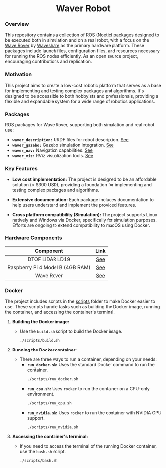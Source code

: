 <h1 align = "center">Waver Robot</h1>

### Overview

This repository contains a collection of ROS (Noetic) packages designed to be executed both in simulation and on a real robot, with a focus on the [Wave Rover](https://www.waveshare.com/wave-rover.htm) by [Waveshare](https://www.waveshare.com/) as the primary hardware platform. These packages include launch files, configuration files, and resources necessary for running the ROS nodes efficiently. As an open source project, encouraging contributions and replication.

### Motivation

This project aims to create a low-cost robotic platform that serves as a base for implementing and testing complex packages and algorithms. It's designed to be accessible to both hobbyists and professionals, providing a flexible and expandable system for a wide range of robotics applications.

### Packages

ROS packages for Wave Rover, supporting both simulation and real robot use:

- **`waver_description:`** URDF files for robot description. [See]()
- **`waver_gazebo:`** Gazebo simulation integration. [See]()
- **`waver_nav:`** Navigation capabilities. [See]()
- **`waver_viz:`** RViz visualization tools. [See]()

### Key Features

- **Low cost implementation:** The project is designed to be an affordable solution (< $300 USD), providing a foundation for implementing and testing complex packages and algorithms.

- **Extensive documentation:** Each package includes documentation to help users understand and implement the provided features.

- **Cross platform compatibility (Simulation):** The project supports Linux natively and Windows via Docker, specifically for simulation purposes. Efforts are ongoing to extend compatibility to macOS using Docker.

### Hardware Components

| Component | Link |
| :---: | :---: |
| DTOF LiDAR LD19 | [See](https://www.waveshare.com/dtof-lidar-ld19.htm) |
| Raspberry Pi 4 Model B (4GB RAM) | [See](https://www.waveshare.com/product/raspberry-pi/boards-kits/raspberry-pi-4/raspberry-pi-4-model-b-4gb-ram.htm) |
| Wave Rover | [See](https://www.waveshare.com/wave-rover.htm) |

### Docker

The project includes scripts in the [scripts](https://github.com/GGomezMorales/waver/tree/noetic/scripts) folder to make Docker easier to use. These scripts handle tasks such as building the Docker image, running the container, and accessing the container's terminal.

1. **Building the Docker image:**
   - Use the `build.sh` script to build the Docker image.
     ```bash
     ./scripts/build.sh
     ```

2. **Running the Docker container:**
   - There are three ways to run a container, depending on your needs:
     - **`run_docker.sh`:** Uses the standard Docker command to run the container.
       ```bash
       ./scripts/run_docker.sh
       ```
     - **`run_cpu.sh`:** Uses `rocker` to run the container on a CPU-only environment.
       ```bash
       ./scripts/run_cpu.sh
       ```
     - **`run_nvidia.sh`:** Uses `rocker` to run the container with NVIDIA GPU support.
       ```bash
       ./scripts/run_nvidia.sh
       ```

3. **Accessing the container's terminal:**
   - If you need to access the terminal of the running Docker container, use the `bash.sh` script.
     ```bash
     ./scripts/bash.sh
     ```

<!-- ### Real Implementation
#### Hardware Setup
### Demos -->
